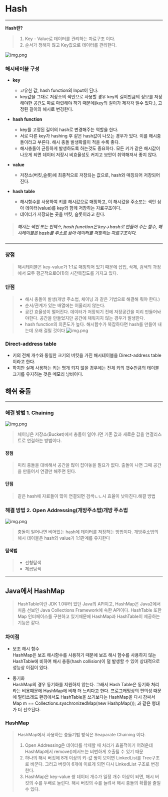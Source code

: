 # Hash

---

**Hash란?**
> 1. Key - Value로 데이터를 관리하는 자료구조 이다.
> 2. 순서가 정해지 않고 Key값으로 데이터를 관리한다.

![img.png](https://img1.daumcdn.net/thumb/R1280x0/?scode=mtistory2&fname=https%3A%2F%2Fblog.kakaocdn.net%2Fdn%2FeHiqbk%2FbtqS1WeoGXA%2FfIo6eAPnZtGiY9Glrn8Zek%2Fimg.png)

### 해시테이블 구성
- **key**  
  - 고유한 값, hash function의 Input이 된다.
  - key값을 그대로 저장소의 색인으로 사용할 경우 key의 길이만큼의 정보를 저장해야한 공간도 따로 마련해야 하기 때문에(key의 길이가 제각각 일수 있다.), 고정된 길이의 해시로 변경한다.
  

- **hash function**
  - key를 고정된 길이의 hash로 변경해주는 역할을 한다.  
  - 서로 다른 key가 hashing 후 같은 hash값이 나오는 경우가 있다. 이를 해시충돌이라고 부른다. 해시 충돌 발생확률이 적을 수록 좋다.
  - 해시충돌이 균등하게 발생하도록 하는것도 중요하다. 모든 키가 같은 해시값이 나오게 되면 데이터 저장시 비효율성도 커지고 보안이 취약해져서 좋지 않다.


- **value**  
  - 저장소(버킷,슬롯)에 최종적으로 저장되는 값으로, hash와 매칭되어 저장되어진다.
  

- **hash table**
  - 해시함수를 사용하여 키를 해시값으로 매핑하고, 이 해시값을 주소또는 색인 삼아 데이터(value)를 key와 함께 저장하는 자료구조이다.  
  - 데이터가 저장되는 곳을 버킷, 슬롯이라고 한다.  

> ##### 해시는 색인 또는 인덱스, hash function은 key->hash로 만들어 주는 함수, 해시테이블은 hash를 주소로 삼아 데이터를 저장하는 자료구조이다.  

---
### 장점
> 해시테이블은 key-value가 1:1로 매핑되어 있기 때문에 삽입, 삭제, 검색의 과정에서 모두 평균적으로O(1)의 시간복잡도를 가지고 있다.

### 단점
> - 해시 충돌이 발생(개방 주소법, 체이닝 과 같은 기법으로 해결해 줘야 한다.)
> - 순서/관계가 있는 배열에는 어울리지 않는다.
> - 공간 효율성이 떨어진다. 데이터가 저장되기 전에 저장공간을 미리 만들어놔야한다. 공간을 만들었지만 공간에 채워지지 않는 경우가 발생한다.
> - hash function의 의존도가 높다. 해시함수가 복잡하다면 hash를 만들어 내는데 오래 걸릴 것이다
> ![img.png](https://img1.daumcdn.net/thumb/R1280x0/?scode=mtistory2&fname=https%3A%2F%2Fblog.kakaocdn.net%2Fdn%2FbjQM18%2FbtqTh0eKrgg%2F6elm4BkpGBazUNfyyQTTkk%2Fimg.png)

### Direct-address table

- 키의 전체 개수와 동일한 크기의 버킷을 가진 해시테이블을 Direct-address table이라고 한다. 
-  하지만 실제 사용하는 키는 명개 되지 않을 경우에는 전체 키의 갯수만큼의 테이블 크기를 유지하는 것은 메모리 낭비이다.

## 해쉬 충돌

---

### 해결 방법 1. Chaining

![img.png](https://img1.daumcdn.net/thumb/R1280x0/?scode=mtistory2&fname=https%3A%2F%2Fblog.kakaocdn.net%2Fdn%2FnMfgg%2FbtqS1WyRuWI%2F32LmJGOvrT9YTndHMvYW50%2Fimg.png)


>체이닝은 저장소(Bucket)에서 충돌이 일어나면 기존 값과 새로운 값을 연결리스트로 연결하는 방법이다.

#### 장점
> 미리 충돌을 대비해서 공간을 많이 잡아놓을 필요가 없다. 출돌이 나면 그때 공간을 만들어서 연결만 해주면 된다.

#### 단점
> 같은 hash에 자료들이 많이 연결되면 검색ㄴㄴ시 효율이 낮아진다.해결 방법


### 해결 방법 2. Open Addressing(개방주소법)개방 주소법


![img.png](https://img1.daumcdn.net/thumb/R1280x0/?scode=mtistory2&fname=https%3A%2F%2Fblog.kakaocdn.net%2Fdn%2FqT8Kh%2FbtqSZxlHJBv%2FOOV1zISHKWBVoJGRDiytDK%2Fimg.png)

> 충돌이 일어나면 비어있는 hash에 데이터를 저장하는 방법이다. 개방주소법의 해시 테이블은 hash와 value가 1:1관계를 유지한다


#### 탐색법

> - 선형탐색
> - 제곱탐색

---

## Java에서 HashMap

>HashTable이란 JDK 1.0부터 있던 Java의 API이고, HashMap은 Java2에서 처음 선보인 Java Collections Framework에 속한 API이다.
HashTable 또한 Map 인터페이스를 구현하고 있기때문에 HashMap과 HashTable이 제공하는 기능은 같다.

### 차이점

- 보조 해시 함수  
  HashMap은 보조 해시함수를 사용하기 때문에 보조 해시 함수를 사용하지 않는 HashTable에 비하여 해시 충동(hash collision)이 덜 발생할 수 있어 상대적으로 성능상 이점이 있다.


- 동기화  
HashMap의 경우 동기화를 지원하지 않는다. 그래서 Hash Table은 동기화 처리라는 비용때문에 HashMap에 비해 더 느리다고 한다. 프로그래밍상의 편의성 때문에 멀티쓰레드 환경에서도 HashTable을 쓰기보다는 HashMap을 다시 감싸서 Map m == Collections.syschronizedMap(new HashpMap()); 과 같은 형태가 더 선호된다.

### HashMap
> HashMap에서 사용하는 충돌기법 방식은 Seaparate Chaining 이다.
> 1. Open Addressing은 데이터를 삭제할 때 처리가 효율적이기 어려운데 HashMap에서 remove()메서드는 비번하게 호출될 수 있기 때문
> 2. 하나의 해시 버킷에 8개 이상의 키-값 쌍이 모이면 LinkedList를 Tree구조로 바꾼다. 그리고 버킷이 6개에 이르게 되면 다시 LinkedList 구조로 변경한다.
> 3. HashMap은 key-value 쌍 데이터 개수가 일정 개수 이상이 되면, 해시 버킷의 수를 두배로 늘린다. 해시 버킷의 수를 늘려서 해시 충돌의 확률을 줄일 수 있다.
